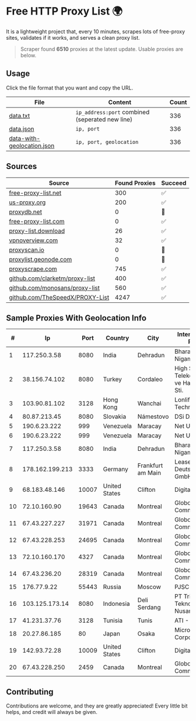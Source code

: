 
# Free HTTP Proxy List 🌍

It is a lightweight project that, every 10 minutes, scrapes lots of free-proxy sites, validates if it works, and serves a clean proxy list.


> Scraper found **6510** proxies at the latest update. Usable proxies are below.

## Usage

Click the file format that you want and copy the URL.


|File|Content|Count|
|----|-------|-----|
|[data.txt](https://raw.githubusercontent.com/themiralay/Proxy-List-World/master/data.txt)|`ip_address:port` combined (seperated new line)|336|
|[data.json](https://raw.githubusercontent.com/themiralay/Proxy-List-World/master/data.json)|`ip, port`|336|
|[data-with-geolocation.json](https://raw.githubusercontent.com/themiralay/Proxy-List-World/master/data-with-geolocation.json)|`ip, port, geolocation`|336|

## Sources

|Source|Found Proxies|Succeed|
|------|-------------|-------|
|[free-proxy-list.net](https://free-proxy-list.net)|300|✅|
|[us-proxy.org](https://www.us-proxy.org)|200|✅|
|[proxydb.net](http://proxydb.net)|0|🚫|
|[free-proxy-list.com](https://free-proxy-list.com/?page=&port=&type%5B%5D=http&type%5B%5D=https&up_time=0&search=Search)|0|✅|
|[proxy-list.download](https://www.proxy-list.download/HTTP)|26|✅|
|[vpnoverview.com](https://vpnoverview.com/privacy/anonymous-browsing/free-proxy-servers)|32|✅|
|[proxyscan.io](https://www.proxyscan.io)|0|🚫|
|[proxylist.geonode.com](https://proxylist.geonode.com/api/proxy-list?limit=300&page=1&sort_by=lastChecked&sort_type=desc&protocols=http,https)|0|🚫|
|[proxyscrape.com](https://api.proxyscrape.com/v2/?request=displayproxies&protocol=http&timeout=10000&country=all&ssl=all&anonymity=all)|745|✅|
|[github.com/clarketm/proxy-list](https://raw.githubusercontent.com/clarketm/proxy-list/master/proxy-list-raw.txt)|400|✅|
|[github.com/monosans/proxy-list](https://raw.githubusercontent.com/monosans/proxy-list/main/proxies/http.txt)|560|✅|
|[github.com/TheSpeedX/PROXY-List](https://raw.githubusercontent.com/TheSpeedX/PROXY-List/master/http.txt)|4247|✅|


## Sample Proxies With Geolocation Info

|#|Ip|Port|Country|City|Internet Service Provider|
|-|--|----|-------|----|-------------------------|
|1|117.250.3.58|8080|India|Dehradun|Bharat Sanchar Nigam Ltd|
|2|38.156.74.102|8080|Turkey|Cordaleo|High Speed Telekomunikasyon ve Hab. Hiz. Ltd. Sti.|
|3|103.90.81.102|3128|Hong Kong|Wanchai|Lonlife Technology Co.|
|4|80.87.213.45|8080|Slovakia|Námestovo|DSi DATA|
|5|190.6.23.222|999|Venezuela|Maracay|Net Uno|
|6|190.6.23.222|999|Venezuela|Maracay|Net Uno|
|7|117.250.3.58|8080|India|Dehradun|Bharat Sanchar Nigam Ltd|
|8|178.162.199.213|3333|Germany|Frankfurt am Main|Leaseweb Deutschland GmbH|
|9|68.183.48.146|10007|United States|Clifton|DigitalOcean, LLC|
|10|72.10.160.90|19643|Canada|Montreal|GloboTech Communications|
|11|67.43.227.227|31971|Canada|Montreal|GloboTech Communications|
|12|67.43.228.253|24695|Canada|Montreal|GloboTech Communications|
|13|72.10.160.170|4327|Canada|Montreal|GloboTech Communications|
|14|67.43.236.20|28319|Canada|Montreal|GloboTech Communications|
|15|176.77.9.22|55443|Russia|Moscow|PJSC MegaFon|
|16|103.125.173.14|8080|Indonesia|Deli Serdang|PT Trinity Teknologi Nusantara|
|17|41.231.37.76|3128|Tunisia|Tunis|ATI - ISP|
|18|20.27.86.185|80|Japan|Osaka|Microsoft Corporation|
|19|142.93.72.28|10009|United States|Clifton|DigitalOcean, LLC|
|20|67.43.228.250|2459|Canada|Montreal|GloboTech Communications|



## Contributing

Contributions are welcome, and they are greatly appreciated! Every
little bit helps, and credit will always be given.

